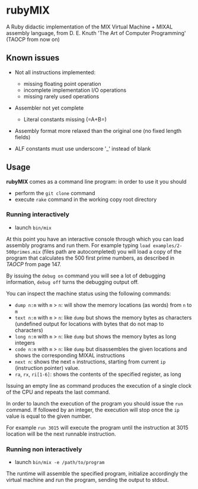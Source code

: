 rubyMIX
=======

A Ruby didactic implementation of the MIX Virtual Machine + MIXAL assembly language, from D. E. Knuth 'The Art of Computer Programming' (TAOCP from now on)


Known issues
------------

* Not all instructions implemented:
    * missing floating point operation
    * incomplete implementation I/O operations
    * missing rarely used operations
* Assembler not yet complete
    * Literal constants missing (=A+B=)

* Assembly format more relaxed than the original one (no fixed length fields)
* ALF constants must use underscore '_' instead of blank



Usage
-----

**rubyMIX** comes as a command line program: in order to use it you should

* perform the `git clone` command
* execute `rake` command in the working copy root directory

### Running interactively

* launch `bin/mix`

At this point you have an interactive console through which you can load assembly programs and run them.
For example typing `load examples/2-500primes.mix` (files path are autocompleted) you will load a copy of the program that calculates the 500 first prime numbers, as described in *TAOCP* from page 147.

By issuing the `debug on` command you will see a lot of debugging information, `debug off` turns the debugging output off.

You can inspect the machine status using the following commands:

* `dump n:m` with `m` > `n`: will show the memory locations (as words) from `n` to `m`
* `text n:m` with `m` > `n`: like `dump` but shows the memory bytes as characters (undefined output for locations with bytes that do not map to characters)
* `long n:m` with `m` > `n`: like `dump` but shows the memory bytes as long integers
* `code n:m` with `m` > `n`: like `dump` but disassembles the given locations and shows the corresponding MIXAL instructions
* `next n`: shows the next `n` instructions, starting from current `ip` (instruction pointer) value.
* `ra`, `rx`, `ri[1-6]`: shows the contents of the specified register, as long

Issuing an empty line as command produces the execution of a single clock of the CPU and repeats the last command.

In order to launch the execution of the program you should issue the `run` command. If followed by an integer, the execution will stop once the `ip` value is equal to the given number.

For example `run 3015` will execute the program until the instruction at 3015 location will be the next runnable instruction.

### Running non interactively

* launch `bin/mix -e /path/to/program`

The runtime will assemble the specified program, initialize accordingly the virtual machine and run the program, sending the output to stdout.

